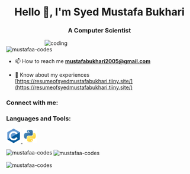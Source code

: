 <h1 align="center">Hello 👋, I'm Syed Mustafa Bukhari</h1>
<h3 align="center">A Computer Scientist</h3>

<img align="right" alt="coding" width="400" src="https://wallpapers.com/images/hd/l-in-front-of-computer-death-note-phone-s7ejwc5zi7w653qb.jpg">

<p align="left"> <img src="https://komarev.com/ghpvc/?username=mustafaa-codes&label=Profile%20views&color=0e75b6&style=flat" alt="mustafaa-codes" /> </p>

- 📫 How to reach me **mustafabukhari2005@gmail.com**

- 📄 Know about my experiences [https://resumeofsyedmustafabukhari.tiiny.site/](https://resumeofsyedmustafabukhari.tiiny.site/)

<h3 align="left">Connect with me:</h3>
<p align="left">
</p>

<h3 align="left">Languages and Tools:</h3>
<p align="left"> <a href="https://www.cprogramming.com/" target="_blank" rel="noreferrer"> <img src="https://raw.githubusercontent.com/devicons/devicon/master/icons/c/c-original.svg" alt="c" width="40" height="40"/> </a> <a href="https://www.python.org" target="_blank" rel="noreferrer"> <img src="https://raw.githubusercontent.com/devicons/devicon/master/icons/python/python-original.svg" alt="python" width="40" height="40"/> </a> </p>

<p><img align="left" src="https://github-readme-stats.vercel.app/api/top-langs?username=mustafaa-codes&show_icons=true&locale=en&layout=compact" alt="mustafaa-codes" /></p>

<p>&nbsp;<img align="center" src="https://github-readme-stats.vercel.app/api?username=mustafaa-codes&show_icons=true&locale=en" alt="mustafaa-codes" /></p>

<p><img align="center" src="https://github-readme-streak-stats.herokuapp.com/?user=mustafaa-codes&" alt="mustafaa-codes" /></p>
